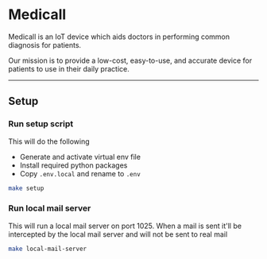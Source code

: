 # Medicall
Medicall is an IoT device which aids doctors in performing common diagnosis for patients. 

Our mission is to provide a low-cost, easy-to-use, and accurate device for patients to use in their daily practice.

---
## Setup
### Run setup script
This will do the following
- Generate and activate virtual env file
- Install required python packages
- Copy `.env.local` and rename to `.env`

```bash
make setup
```

### Run local mail server

This will run a local mail server on port 1025. When a mail is sent it'll be intercepted by the local mail server and will not be sent to real mail

```bash
make local-mail-server
```
